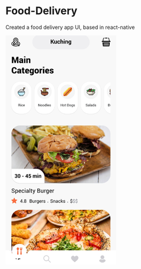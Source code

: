 # Food-Delivery

Created a food delivery app UI, based in react-native

<img src='./assets/images/capture.jpg' style='width: 300px;' />
